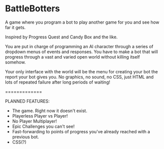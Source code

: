 BattleBotters
=============

A game where you program a bot to play another game for you and see how far it gets.

Inspired by Progress Quest and Candy Box and the like.

You are put in charge of programming an AI character through a series of dropdown menus of events and responses. You have to make a bot that will progress through a vast and varied open world without killing itself somehow.

Your only interface with the world will be the menu for creating your bot the report your bot gives you. No graphics, no sound, no CSS, just HTML and lots of repeated failure after long periods of waiting!

=============

PLANNED FEATURES:

 - The game. Right now it doesn't exist.
 - Playerless Player vs Player!
 - No Player Multiplayer!
 - Epic Challenges you can't see!
 - Fast-forwarding to points of progress you've already reached with a previous bot.
 - CSS(?)